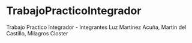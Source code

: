# TrabajoPracticoIntegrador
Trabajo Practico Integrador - Integrantes Luz Martinez Acuña, Martin del Castillo, Milagros Closter
